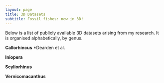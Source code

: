 ```yaml
---
layout: page
title: 3D Datasets
subtitle: Fossil fishes: now in 3D!
---
```


Below is a list of publicly available 3D datasets arising from my research. It is organised alphabetically, by genus.

**Callorhincus** *Dearden et al. 

**Iniopera**

**Scyliorhinus**

**Vernicomacanthus**
